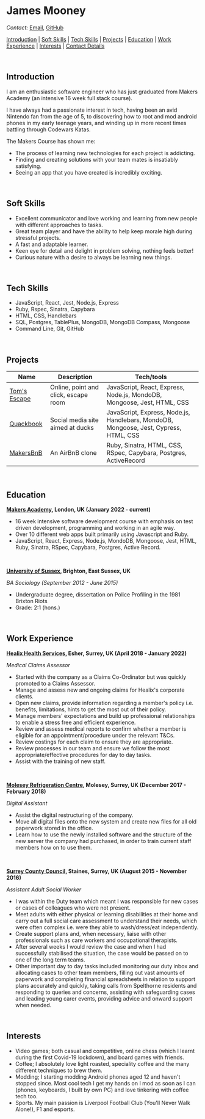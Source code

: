 # James Mooney

_Contact:_ [Email](mailto:jamesmooney93@gmail.com), [GitHub](https://github.com/jam9304)

[Introduction](#introduction) | [Soft Skills](#soft-skills) | [Tech Skills](#tech-skills) | [Projects](#projects) | [Education](#education) | [Work Experience](#work-experience) | [Interests](#interests) | [Contact Details](#contact-details)

<br>

## Introduction

I am an enthusiastic software engineer who has just graduated from Makers Academy (an intensive 16 week full stack course).

I have always had a passionate interest in tech, having been an avid Nintendo fan from the age of 5, to discovering how to root and mod android phones in my early teenage years, and winding up in more recent times battling through Codewars Katas.

The Makers Course has shown me:

- The process of learning new technologies for each project is addicting.
- Finding and creating solutions with your team mates is insatiably satisfying.
- Seeing an app that you have created is incredibly exciting.

<br>

## Soft Skills

- Excellent communicator and love working and learning from new people with different approaches to tasks.
- Great team player and have the ability to help keep morale high during stressful projects.
- A fast and adaptable learner.
- Keen eye for detail and delight in problem solving, nothing feels better!
- Curious nature with a desire to always be learning new things.

<br>

## Tech Skills

- JavaScript, React, Jest, Node.js, Express
- Ruby, Rspec, Sinatra, Capybara
- HTML, CSS, Handlebars
- SQL, Postgres, TablePlus, MongoDB, MongoDB Compass, Mongoose
- Command Line, Git, GitHub

<br>

## Projects

| Name            | Description                          | Tech/tools                                                                             |
| --------------- | ------------------------------------ | -------------------------------------------------------------------------------------- |
| [Tom's Escape](https://github.com/jam9304/toms-escape-game)    | Online, point and click, escape room | JavaScript, React, Express, Node.js, MondoDB, Mongoose, Jest, HTML, CSS                |
| [Quackbook](https://github.com/jam9304/acebook-quack-overflow) | Social media site aimed at ducks     | JavaScript, Express, Node.js, Handlebars, MondoDB, Mongoose, Jest, Cypress, HTML, CSS  |
| [MakersBnB](https://github.com/jam9304/Makersbnb)              | An AirBnB clone                      | Ruby, Sinatra, HTML, CSS, RSpec, Capybara, Postgres, ActiveRecord                      |

<br>

## Education

**[Makers Academy](https://makers.tech/), London, UK (January 2022 - current)**

- 16 week intensive software development course with emphasis on test driven development, programming and working in an agile way.
- Over 10 different web apps built primarily using Javascript and Ruby.
- JavaScript, React, Express, Node.js, MondoDB, Mongoose, Jest, HTML, Ruby, Sinatra, RSpec, Capybara, Postgres, Active Record.

<br>

**[University of Sussex](https://www.sussex.ac.uk/), Brighton, East Sussex, UK**

_BA Sociology (September 2012 - June 2015)_

- Undergraduate degree, dissertation on Police Profiling in the 1981 Brixton Riots
- Grade: 2:1 (hons.)

<br>

## Work Experience

**[Healix Health Services](https://healixhealthservices.co.uk/), Esher, Surrey, UK (April 2018 - January 2022)**

_Medical Claims Assessor_

- Started with the company as a Claims Co-Ordinator but was quickly promoted to a Claims Assessor.
- Manage and assess new and ongoing claims for Healix's corporate clients.
- Open new claims, provide information regarding a member's policy i.e. benefits, limitations, hints to get the most out of their policy.
- Manage members' expectations and build up professional relationships to enable a stress free and efficient experience.
- Review and assess medical reports to confirm whether a member is eligible for an appointment/procedure under the relevant T&Cs.
- Review costings for each claim to ensure they are appropriate.
- Review processes in our team and ensure we follow the most appropriate/effective procedures for day to day tasks.
- Assist with the training of new staff.

<br>

**[Molesey Refrigeration Centre](https://www.mrcentre.co.uk/), Molesey, Surrey, UK (December 2017 - February 2018)**  

_Digital Assistant_

- Assist the digital restructuring of the company.
- Move all digital files onto the new system and create new files for all old paperwork stored in the office. 
- Learn how to use the newly installed software and the structure of the new server the company had purchased, in order to train current staff members how on to use them. 

<br>

**[Surrey County Council](https://www.surreycc.gov.uk/), Staines, Surrey, UK (August 2015 - November 2016)**

_Assistant Adult Social Worker_

- I was within the Duty team which meant I was responsible for new cases or cases of colleagues who were not present. 
- Meet adults with either physical or learning disabilities at their home and carry out a full social care assessment to understand their needs, which were often complex i.e. were they able to wash/dress/eat independently. 
- Create support plans and, when necessary, liaise with other professionals such as care workers and occupational therapists. 
- After several weeks I would review the case and when I had successfully stabilised the situation, the case would be passed on to one of the long term teams. 
- Other important day to day tasks included monitoring our duty inbox and allocating cases to other team members, filling out vast amounts of paperwork and completing financial spreadsheets in relation to support plans accurately and quickly, taking calls from Spelthorne residents and responding to queries and concerns, assisting with safeguarding cases and leading young carer events, providing advice and onward support when needed.

<br>

## Interests

- Video games; both casual and competitive, online chess (which I learnt during the first Covid-19 lockdown), and board games with friends.
- Coffee; I absolutely love light roasted, speciality coffee and the many different techniques to brew them.
- Modding; I starting modding Android phones aged 12 and haven't stopped since. Most cool tech I get my hands on I mod as soon as I can (phones, keyboards, I built by own PC) and love tinkering with coffee tech too.
- Sports. My main passion is Liverpool Football Club (You'll Never Walk Alone!), F1 and esports.


